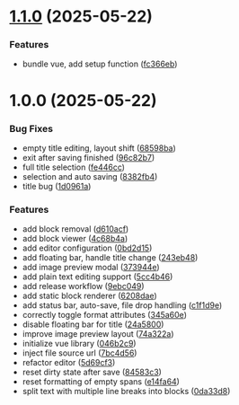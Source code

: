 # [1.1.0](https://github.com/master-software-gmbh/block-editor-web/compare/v1.0.0...v1.1.0) (2025-05-22)


### Features

* bundle vue, add setup function ([fc366eb](https://github.com/master-software-gmbh/block-editor-web/commit/fc366eb136c1a78eeed595ceb55f90856c469180))

# 1.0.0 (2025-05-22)


### Bug Fixes

* empty title editing, layout shift ([68598ba](https://github.com/master-software-gmbh/block-editor-web/commit/68598ba64ea6755b761815050baa8f164cb6a52d))
* exit after saving finished ([96c82b7](https://github.com/master-software-gmbh/block-editor-web/commit/96c82b7cc048bec03190b95647cfa0441d9a7bed))
* full title selection ([fe446cc](https://github.com/master-software-gmbh/block-editor-web/commit/fe446ccdb32fa04cacc602d2927894c167fbec31))
* selection and auto saving ([8382fb4](https://github.com/master-software-gmbh/block-editor-web/commit/8382fb48981caab1d88c376ade941d82c212b55a))
* title bug ([1d0961a](https://github.com/master-software-gmbh/block-editor-web/commit/1d0961aeff36ee2c20c598ebefd1d1190c2ba5b8))


### Features

* add block removal ([d610acf](https://github.com/master-software-gmbh/block-editor-web/commit/d610acf33b6b1fe4a2f5f46a9ef130abee1debed))
* add block viewer ([4c68b4a](https://github.com/master-software-gmbh/block-editor-web/commit/4c68b4a0e8fff090daac66e2b27f0658edf74c4e))
* add editor configuration ([0bd2d15](https://github.com/master-software-gmbh/block-editor-web/commit/0bd2d150a15403dcf87c7261b9142dcc25c00d9d))
* add floating bar, handle title change ([243eb48](https://github.com/master-software-gmbh/block-editor-web/commit/243eb483094c5a7c5b930cca67d87f6e80940e78))
* add image preview modal ([373944e](https://github.com/master-software-gmbh/block-editor-web/commit/373944e060ec84a26c534525d79f3812f6bc6c8f))
* add plain text editing support ([5cc4b46](https://github.com/master-software-gmbh/block-editor-web/commit/5cc4b46f35d882992193c7991f5614e00ee2226c))
* add release workflow ([9ebc049](https://github.com/master-software-gmbh/block-editor-web/commit/9ebc049abcbbd1124fb6dc19d0cae5494cb534e3))
* add static block renderer ([6208dae](https://github.com/master-software-gmbh/block-editor-web/commit/6208daec1a0307a2e12cf34c52e3c117939c50ae))
* add status bar, auto-save, file drop handling ([c1f1d9e](https://github.com/master-software-gmbh/block-editor-web/commit/c1f1d9ec6b7e0e19320173a4120a6bdf48b645fc))
* correctly toggle format attributes ([345a60e](https://github.com/master-software-gmbh/block-editor-web/commit/345a60ee5eb5f5d9789210ea035585df9341b216))
* disable floating bar for title ([24a5800](https://github.com/master-software-gmbh/block-editor-web/commit/24a58005919e1610b27293a9126991bb18353ec8))
* improve image preview layout ([74a322a](https://github.com/master-software-gmbh/block-editor-web/commit/74a322ae75b1e46ad6a3ab8c7b630e10edea4d1b))
* initialize vue library ([046b2c9](https://github.com/master-software-gmbh/block-editor-web/commit/046b2c9c5e714739ea6a5d80c66aa8cac0c140be))
* inject file source url ([7bc4d56](https://github.com/master-software-gmbh/block-editor-web/commit/7bc4d56e95ba0d7ae0077eae73d18066852b2568))
* refactor editor ([5d69cf3](https://github.com/master-software-gmbh/block-editor-web/commit/5d69cf3a27e4a1814797e097950b1d39cf449a15))
* reset dirty state after save ([84583c3](https://github.com/master-software-gmbh/block-editor-web/commit/84583c3a9aba2c67b8a75a0f9d888d64ca783ff4))
* reset formatting of empty spans ([e14fa64](https://github.com/master-software-gmbh/block-editor-web/commit/e14fa647224ee6e064229c2ac096f880e1641f9d))
* split text with multiple line breaks into blocks ([0da33d8](https://github.com/master-software-gmbh/block-editor-web/commit/0da33d89bdc060a7bd51966efd4fe8bd1dc5d1fb))
